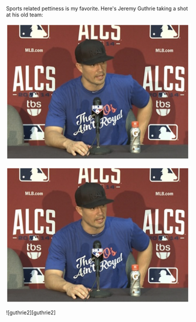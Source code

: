 Sports related pettiness is my favorite. Here's Jeremy Guthrie taking a shot at his old team:

![guthrie1](https://raw.githubusercontent.com/muneer78/muneer78.github.io/master/images/guthrie1.png) 

![guthrie1](https://raw.githubusercontent.com/muneer78/muneer78.github.io/master/images/guthrie1.png) 

 

![guthrie2][guthrie2] 
